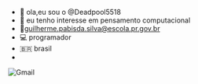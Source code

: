 - 👋 ola,eu sou o @Deadpool5518
- 👀 eu tenho interesse em pensamento computacional
- 📧guilherme.pabisda.silva@escola.pr.gov.br
- 💻 programador
- 🇧🇷 brasil
- 
![Gmail](https://img.shields.io/badge/Gmail-D14836?style=for-the-badge&logo=gmail&logoColor=white)
	
<!---
Deadpool5518/Deadpool5518 is a ✨ special ✨ repository because its `README.md` (this file) appears on your GitHub profile.
You can click the Preview link to take a look at your changes.
--->
